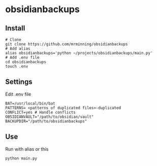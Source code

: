 # obsidianbackups

## Install
```
# Clone
git clone https://github.com/mrminning/obsidianbackups
# Add alias
alias obsidianbackups='python ~/projects/obsidianbackups/main.py'
# Add .env file
cd obsidianbackups
touch .env
```

## Settings
Edit .env file
```text
BAT=/usr/local/bin/bat
PATTERNS= <patterns of duplicated files>-duplicated
CONFLICT=yes # Handle conflicts
OBSIDIANVAULT="/path/to/obsidian/vault"
BACKUPDIR="/path/to/obsidianbackups"
```

## Use
Run with alias or this
```
python main.py
```

